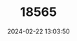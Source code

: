 ---
title: "18565"
category: "Pseudomys gracilicaudatus"
draft: false
date: 2024-02-22 13:03:50
languages:
  English: ["Eastern Chestnut Mouse"]
---